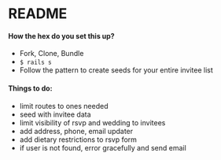 # README

#### How the hex do you set this up?

* Fork, Clone, Bundle
* `$ rails s`
* Follow the pattern to create seeds for your entire invitee list


#### Things to do:

* limit routes to ones needed
* seed with invitee data
* limit visibility of rsvp and wedding to invitees
* add address, phone, email updater
* add dietary restrictions to rsvp form
* if user is not found, error gracefully and send email
